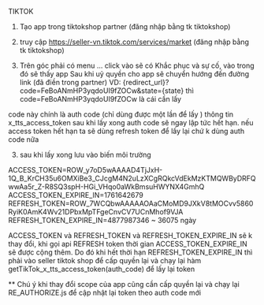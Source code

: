 TIKTOK

1. Tạo app trong tiktokshop partner (đăng nhập bằng tk tiktokshop)

2. truy cập https://seller-vn.tiktok.com/services/market (đăng nhập bằng tk tiktokshop)

3. Trên góc phải có menu ... click vào sẽ có Khắc phục và sự cố, vào trong đó sẽ thấy app
Sau khi uỷ quyền cho app sẽ chuyển hướng đến đường link (đã điền trong partner)
VD: {redirect_url}?code=FeBoANmHP3yqdoUI9fZOCw&state={state} thì code=FeBoANmHP3yqdoUI9fZOCw là cái cần lấy

code này chính là auth code (chỉ dùng được một lần để lấy ) thông tin x_tts_access_token sau khi lấy xong auth code sẽ ngay lập tức hết hạn. nếu access token hết hạn ta sẽ dùng refresh token để lấy lại chứ k dùng auth code nữa

3. sau khi lấy xong lưu vào biến môi trường

ACCESS_TOKEN=ROW_y7oD5wAAAAD4TjJxH-1Q_B_KrCH35u6OMXiBe3_CJcgM4N2uLzXCgRQkcVdEkMzKTMQWByDRFQwwAa5r_Z-R8SQ3spH-HGi_VHqo0aWkBmsuHWYNX4GmhQ 
ACCESS_TOKEN_EXPIRE_IN=1761642679
REFRESH_TOKEN=ROW_7WCQbwAAAAAOAaCMoMD9JXkV8tMOCvv5860RyiK0AmK4Wv21DPbxMpTFgeCnvCV7UCnMhof9VJA
REFRESH_TOKEN_EXPIRE_IN=4877987346 ~ 36075 ngày

ACCESS_TOKEN và REFRESH_TOKEN và REFRESH_TOKEN_EXPIRE_IN sẽ k thay đổi, khi gọi api REFRESH token thời gian ACCESS_TOKEN_EXPIRE_IN sẽ được cộng thêm. Do đó khi hết thời hạn REFRESH_TOKEN_EXPIRE_IN thì phải vào seller tiktok shop để cấp quyền lại và chạy lại hàm 
getTikTok_x_tts_access_token(auth_code) để lấy lại token

** Chú ý khi thay đổi scope của app cũng cần cấp quyền lại và chạy lại RE_AUTHORIZE.js để cập nhật lại token theo auth code mới


